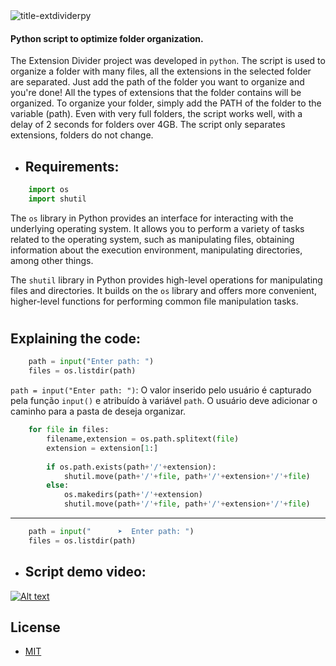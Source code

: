 
<img src="https://i.ibb.co/mGyLsGC/title-extdividerpy.png" alt="title-extdividerpy" border="0">

#### Python script to optimize folder organization.

The Extension Divider project was developed in `python`. The script is used to organize a folder with many files, all the extensions in the selected folder are separated. Just add the path of the folder you want to organize and you're done! All the types of extensions that the folder contains will be organized. To organize your folder, simply add the PATH of the folder to the variable (path). Even with very full folders, the script works well, with a delay of 2 seconds for folders over 4GB. The script only separates extensions, folders do not change.

- ## Requirements:

``` python
    import os
    import shutil
```
The `os` library in Python provides an interface for interacting with the underlying operating system. It allows you to perform a variety of tasks related to the operating system, such as manipulating files, obtaining information about the execution environment, manipulating directories, among other things.

The `shutil` library in Python provides high-level operations for manipulating files and directories. It builds on the `os` library and offers more convenient, higher-level functions for performing common file manipulation tasks.

#

## Explaining the code:

``` python
    path = input("Enter path: ")
    files = os.listdir(path)
```

`path = input("Enter path: ")`: O valor inserido pelo usuário é capturado pela função `input()` e atribuído à variável `path`. O usuário deve adicionar o caminho para a pasta de deseja organizar.


``` python
    for file in files:
        filename,extension = os.path.splitext(file)
        extension = extension[1:]
    
        if os.path.exists(path+'/'+extension):
            shutil.move(path+'/'+file, path+'/'+extension+'/'+file)
        else:
            os.makedirs(path+'/'+extension)
            shutil.move(path+'/'+file, path+'/'+extension+'/'+file)    
```

__________________________________________________________



``` python
    path = input("      ➤  Enter path: ")
    files = os.listdir(path)
```


- ## Script demo video:
[![Alt text](https://img.youtube.com/vi/10ejjxfI_XE/0.jpg)](https://www.youtube.com/watch?v=10ejjxfI_XE)

## License
 * [MIT](LICENSE)
